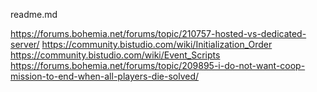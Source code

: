 readme.md


https://forums.bohemia.net/forums/topic/210757-hosted-vs-dedicated-server/
https://community.bistudio.com/wiki/Initialization_Order
https://community.bistudio.com/wiki/Event_Scripts
https://forums.bohemia.net/forums/topic/209895-i-do-not-want-coop-mission-to-end-when-all-players-die-solved/
